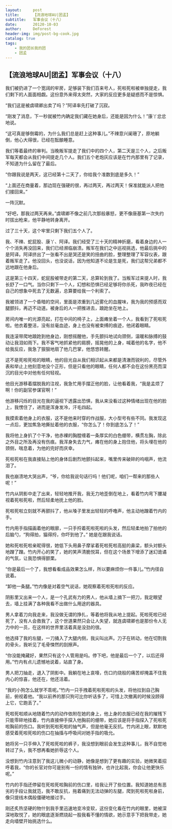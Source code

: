 ```yaml
---
layout:     post
title:      【流浪地球AU|团孟】
subtitle:   军事会议（十八）
date:       20120-10-03
author:     DeForest
header-img: img/post-bg-cook.jpg
catalog: true
tags:
    - 我的团长我的团
    - 团孟
---
```

## 【流浪地球AU|团孟】军事会议（十八）
我们被扔进了一个宽阔的牢房，足够装下我们百来号人，死啦死啦被单独提走，我们剩下的人面面相觑。这份意外来得太突然，大家的反应更多是疑惑而不是惊惧。

“我们这是被虞啸卿出卖了吗？”阿译率先打破了沉寂。

“刚发了消息，下一秒就被竹内确定我们藏在她身后，还能是因为什么！”康丫忿忿地说。

“这可真是够倒霉的，为什么我们总是赶上这种事儿。”不辣意兴阑珊了，原地躺倒，他心大得很，已经在酝酿睡意。

我们等着最终的审判。当晚叛军提走了我们中的四个人，第二天是三个人，之后叛军每天都会从我们中间提走几个人。我们五个老炮灰应该是在竹内那里有了记录，不知道为什么留在了最后。


“你跟我说是两天，这已经第十二天了，你给我个准数到底是多久！”

“上面还在商量着，那边现在强硬的很，再过两天，再过两天！保准就能派人把他们接回来。”

一阵沉默。

“好吧，那我过两天再来。”虞啸卿不像之前几次那般暴怒，更不像唐基第一次失约时拔出枪来，他平静地转身离开。


过了三十天，这个牢里只剩下我们五个人了。

我、不辣、蛇屁股、康丫、阿译。我们经受了三十天的精神折磨，看着身边的人一个个消失再没回来，我们已经濒临崩溃。叛军在我们之中巡视挑选，他最后挑中的是阿译。阿译挤出了一张看不出是哭还是笑的扭曲的脸，整理整理了军容仪表，跟着叛军走了。他没回头，也没说话，因为他知道不论是生是死，我们这帮兄弟都不远地跟在他身后。

这是第三十四天，蛇屁股被带走的第二天，总算轮到我了。当叛军过来提人时，我长舒了一口气。当你只剩下一个人，幻想和恐惧已经足够将你杀死，我昨夜已经在自己的想象中死去了无数遍，总算要给我一个利索了。

我被领进了一个昏暗的空间，里面是浓重到几近雾化的血腥味，我为我的预感而双腿颤抖，再迈不动道。被身后的人一把推进去，踉跄坐在地上。

房间内唯一的光源亮起，打在中间的椅子上，上面瘫坐着一个人，我看到了死啦死啦。他衣着整洁，没有丝毫血迹，身上也没有被束缚的痕迹，他闭着眼睛。

我连滚带爬地踉跄到他身边，刚想摇醒他，手先颤抖地试向颈侧，温暖和脉搏的鼓动让我泪如雨下。我不客气地抓紧他的肩膀，摇晃他的上身，喊着他的名字，他不给我反应，我急了狠狠地扇了他几巴掌，他悠悠转醒。

这不是死啦死啦的眼睛，他的目光自从我们相识起从来都是清澈而锐利的，尽管外表和举止上他刻意地没个正形，但是只看他的眼睛，任何人都不会在这份黑亮而深沉的目光中对他有任何轻视。

他目光游移着摆脱我的注视，我急忙用手摆正他的脸，让他看着我，“我是孟烦了啊！你的副官参谋官啊！”

他游移闪烁的目光在我的逼视下透露出恐惧，我从来没看过这种情绪出现在他的脸上，我愣住了，进而是浑身发冷，汗毛四起。

我摸索着他身上的衣服，这不是他来时穿的作战服，大小型号有些不同。我发现这一点后，更加焦急地撕扯着他的衣服，“你怎么了！你到底怎么了！”

我将他上身扒了个干净，他赤裸的胸膛缠着一条厚实的白色绷带，横贯左胸，除此之外目之所及再没有伤痕。我浑身失去力气，瘫在他的身上抱住他，将头埋在他的颈侧，喘息着，为他的完好而庆幸。

死啦死啦在我直接贴上他的身体后剧烈地颤抖起来，嘴里传来破碎的呜咽声，他流泪了。

我也崩溃地大哭出声，“爷，你给我说句话行吗！他们呢，咱们一帮来的那些人呢！”

竹内从阴影中走了出来，轻轻地推开我，我无力地歪倒在地上，看着竹内弯下腰凝视着死啦死啦，然后轻柔地抚上他的脸。

死啦死啦立刻就不再颤抖了，他从嗓子里发出轻轻的呼噜声，他主动地蹭着竹内的手。

竹内用手指描画着他的眼廓，一只手捋着死啦死啦的头发，然后轻柔地拍了拍他的后脑勺，“狗得拍，猫得捋，你吓到他了。” 她是在跟我说话。

她和死啦死啦亲昵得很，她低下头用鼻子摩挲着死啦死啦高挺的鼻梁，额头对额头地蹭了蹭。竹内开心的笑了，她的笑声清脆悦耳，但在这个场景下增添了迷幻诡谲的气氛，让我恐惧得颤栗。

“你是最后一个了，我想看看成品效果怎么样，所以要麻烦你一件事儿。”竹内径自说着。

“卸他一条腿。”竹内像是对着空气说话，她观察着死啦死啦的反应。

阴影里又出来一个人，是一个孔武有力的男人，他从墙上摘下一把刀，我定眼望去，墙上挂满了各种我看不出做什么用途的器具。

男人拿着刀向我走来，我没做无谓的挣扎，等着他将我从地上提起。死啦死啦已经死了，没有人会救我了，这个世道果然只会让人失望，就连虞啸卿也是那份令人无力中的一员，在这样的世界里活着真是没劲的很。

他选择了我的左腿，一刀捅入了大腿内侧，我尖叫出声。刀子在转动，他在切割我的骨头，我听见了毛骨悚然的刮擦声。

“你没能掩藏好，果然只有这个人管用是吗。停下吧，他是最后一个了，以后还得用。”竹内有点儿遗憾地说着，站直了身。

男人把刀抽走，退入了阴影中。我躺在地上哀嚎，伤口灼烧般的痛苦却掩盖不住我内心的惊喜，他还在，他还活着。

“我的小狗怎么就学不乖呢。”竹内一只手拽着死啦死啦的头发，将他拉到自己胸前，俯视着他。“我以前养的那只狗可比你听话多了，可惜上次撤离的时候没顾得上它，它跑丢了。”

死啦死啦顺从地随着竹内的动作依附在她的身上，他上身的衣服已经在我的摧残下只能零碎地挂着，竹内直接伸手探入他胸前的绷带，她应该是将手指探入了死啦死啦胸前的伤口。我听到死啦死啦的抽气声，但是他毫无反抗。竹内闭上眼，默默地感受着死啦死啦的伤口在抽搐与呼吸间对她手指的吸允。

她将另一只手伸入了死啦死啦的裤子，我没想到眼前会发生这种事儿，我不自觉地转过了头，我不想再看她折辱这个人。

没想到竹内注意到了我这儿微小的动静，她像是想到了更有趣的实验，她微笑着招呼着我，“你的长官对你可是别有一份的情有独钟，也许比起我，你会让他更快乐呢。”

竹内的手指还停留在死啦死啦胸前的伤口里，给我让开了些位置。我知道她总有恶劣的手段让我就范，我不敢反抗，拖着痛到无法动弹的左腿，爬到死啦死啦身前，像只提线木偶般僵硬地接过手。

刚还炙热坚硬的物什到我手里迅速地变冷变软，这份变化看在竹内的眼里，她被深深地取悦了，她的眼底逐渐燃烧起一股我看不懂的情欲，她示意手下把我带走，她走向墙壁开始挑选什么。
